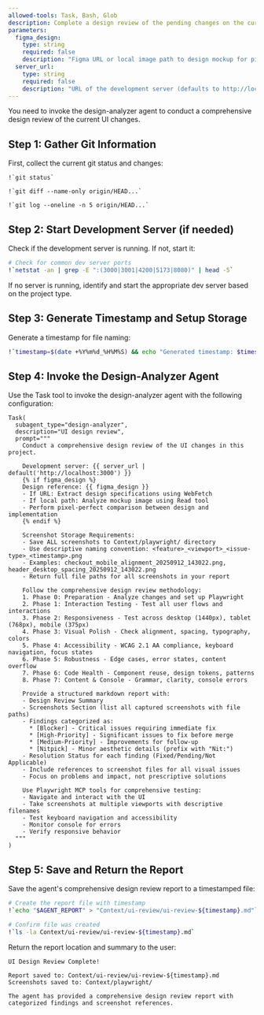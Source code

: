 ```yaml
---
allowed-tools: Task, Bash, Glob
description: Complete a design review of the pending changes on the current branch using the design-analyzer agent
parameters:
  figma_design:
    type: string
    required: false
    description: "Figma URL or local image path to design mockup for pixel-perfect comparison (e.g., 'https://figma.com/file/abc123' or '/path/to/wireframe.png')"
  server_url:
    type: string
    required: false
    description: "URL of the development server (defaults to http://localhost:3000)"
---
```


You need to invoke the design-analyzer agent to conduct a comprehensive design review of the current UI changes.

## Step 1: Gather Git Information

First, collect the current git status and changes:

```
!`git status`
```

```
!`git diff --name-only origin/HEAD...`
```

```
!`git log --oneline -n 5 origin/HEAD...`
```

## Step 2: Start Development Server (if needed)

Check if the development server is running. If not, start it:

```bash
# Check for common dev server ports
!`netstat -an | grep -E ":(3000|3001|4200|5173|8080)" | head -5`
```

If no server is running, identify and start the appropriate dev server based on the project type.

## Step 3: Generate Timestamp and Setup Storage

Generate a timestamp for file naming:

```bash
!`timestamp=$(date +%Y%m%d_%H%M%S) && echo "Generated timestamp: $timestamp"`
```

## Step 4: Invoke the Design-Analyzer Agent

Use the Task tool to invoke the design-analyzer agent with the following configuration:

```
Task(
  subagent_type="design-analyzer",
  description="UI design review",
  prompt="""
    Conduct a comprehensive design review of the UI changes in this project.
    
    Development server: {{ server_url | default('http://localhost:3000') }}
    {% if figma_design %}
    Design reference: {{ figma_design }}
    - If URL: Extract design specifications using WebFetch
    - If local path: Analyze mockup image using Read tool
    - Perform pixel-perfect comparison between design and implementation
    {% endif %}
    
    Screenshot Storage Requirements:
    - Save ALL screenshots to Context/playwright/ directory
    - Use descriptive naming convention: <feature>_<viewport>_<issue-type>_<timestamp>.png
    - Examples: checkout_mobile_alignment_20250912_143022.png, header_desktop_spacing_20250912_143022.png
    - Return full file paths for all screenshots in your report
    
    Follow the comprehensive design review methodology:
    1. Phase 0: Preparation - Analyze changes and set up Playwright
    2. Phase 1: Interaction Testing - Test all user flows and interactions
    3. Phase 2: Responsiveness - Test across desktop (1440px), tablet (768px), mobile (375px)
    4. Phase 3: Visual Polish - Check alignment, spacing, typography, colors
    5. Phase 4: Accessibility - WCAG 2.1 AA compliance, keyboard navigation, focus states
    6. Phase 5: Robustness - Edge cases, error states, content overflow
    7. Phase 6: Code Health - Component reuse, design tokens, patterns
    8. Phase 7: Content & Console - Grammar, clarity, console errors
    
    Provide a structured markdown report with:
    - Design Review Summary
    - Screenshots Section (list all captured screenshots with file paths)
    - Findings categorized as:
      * [Blocker] - Critical issues requiring immediate fix
      * [High-Priority] - Significant issues to fix before merge
      * [Medium-Priority] - Improvements for follow-up
      * [Nitpick] - Minor aesthetic details (prefix with "Nit:")
    - Resolution Status for each finding (Fixed/Pending/Not Applicable)
    - Include references to screenshot files for all visual issues
    - Focus on problems and impact, not prescriptive solutions
    
    Use Playwright MCP tools for comprehensive testing:
    - Navigate and interact with the UI
    - Take screenshots at multiple viewports with descriptive filenames
    - Test keyboard navigation and accessibility
    - Monitor console for errors
    - Verify responsive behavior
  """
)
```

## Step 5: Save and Return the Report

Save the agent's comprehensive design review report to a timestamped file:

```bash
# Create the report file with timestamp
!`echo "$AGENT_REPORT" > "Context/ui-review/ui-review-${timestamp}.md"`
```

```bash
# Confirm file was created
!`ls -la Context/ui-review/ui-review-${timestamp}.md`
```

Return the report location and summary to the user:

```
UI Design Review Complete!

Report saved to: Context/ui-review/ui-review-${timestamp}.md
Screenshots saved to: Context/playwright/

The agent has provided a comprehensive design review report with categorized findings and screenshot references.
```
